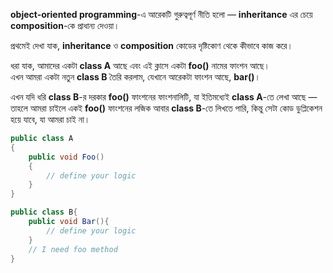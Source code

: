 **object-oriented programming**-এ আরেকটি গুরুত্বপূর্ণ নীতি হলো — **inheritance** এর চেয়ে **composition**-কে প্রাধান্য দেওয়া।

প্রথমেই দেখা যাক, **inheritance** ও **composition** কোডের দৃষ্টিকোণ থেকে কীভাবে কাজ করে।  


ধরা যাক, আমাদের একটা **class A** আছে এবং এই ক্লাসে একটা **foo()** নামের ফাংশন আছে।  
এখন আমরা একটা নতুন **class B** তৈরি করলাম, যেখানে আরেকটা ফাংশন আছে, **bar()**।

এখন যদি ধরি **class B**-র দরকার **foo()** ফাংশনের ফাংশনালিটি, যা ইতিমধ্যেই **class A**-তে লেখা আছে —  
তাহলে আমরা চাইলে একই **foo()** ফাংশনের লজিক আবার **class B**-তে লিখতে পারি, কিন্তু সেটা কোড ডুপ্লিকেশন হয়ে যাবে, যা আমরা চাই না।

```cs
public class A
{
	public void Foo()
	{
		// define your logic
	}
}
```

```cs
public class B{
	public void Bar(){
		// define your logic
	}
	// I need foo method
}
